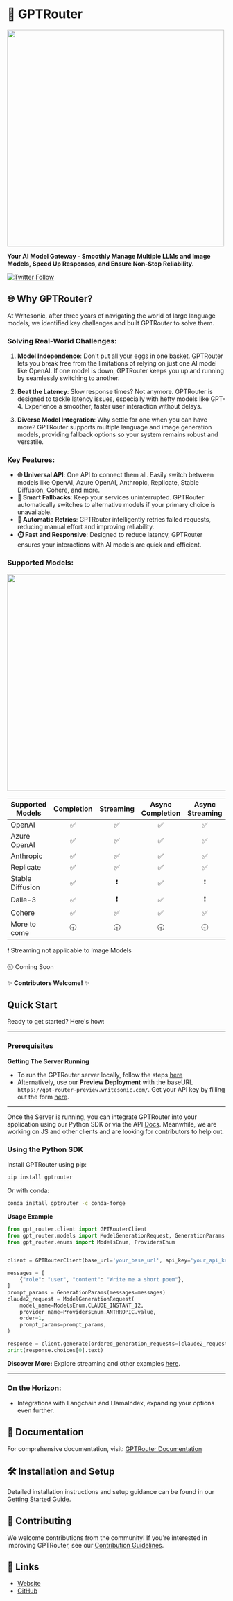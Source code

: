 # 🚀 GPTRouter

<img src="https://writesonic.s3.amazonaws.com/gpt-router/gpt-router-hero.png" height="500px" width="500px" />

**Your AI Model Gateway - Smoothly Manage Multiple LLMs and Image Models, Speed Up Responses, and Ensure Non-Stop Reliability.**

[![Twitter Follow](https://img.shields.io/twitter/follow/writesonic?style=social)](https://twitter.com/writesonic)

## 🌐 Why GPTRouter?

At Writesonic, after three years of navigating the world of large language models, we identified key challenges and built GPTRouter to solve them.

### Solving Real-World Challenges:

1. **Model Independence**: Don't put all your eggs in one basket. GPTRouter lets you break free from the limitations of relying on just one AI model like OpenAI. If one model is down, GPTRouter keeps you up and running by seamlessly switching to another.

2. **Beat the Latency**: Slow response times? Not anymore. GPTRouter is designed to tackle latency issues, especially with hefty models like GPT-4. Experience a smoother, faster user interaction without delays.

3. **Diverse Model Integration**: Why settle for one when you can have more? GPTRouter supports multiple language and image generation models, providing fallback options so your system remains robust and versatile.

### Key Features:

- **🌐 Universal API**: One API to connect them all. Easily switch between models like OpenAI, Azure OpenAI, Anthropic, Replicate, Stable Diffusion, Cohere, and more.
- **🔀 Smart Fallbacks**: Keep your services uninterrupted. GPTRouter automatically switches to alternative models if your primary choice is unavailable.
- **🔄 Automatic Retries**: GPTRouter intelligently retries failed requests, reducing manual effort and improving reliability.
- **⏱️ Fast and Responsive**: Designed to reduce latency, GPTRouter ensures your interactions with AI models are quick and efficient.

### Supported Models:

<img src="https://writesonic.s3.amazonaws.com/gpt-router/gpt-router.png" height="500px" width="800px" />

| Supported Models |     Completion     |        Streaming         |  Async Completion  |     Async Streaming      |
| ---------------- | :----------------: | :----------------------: | :----------------: | :----------------------: |
| OpenAI           | :white_check_mark: |    :white_check_mark:    | :white_check_mark: |    :white_check_mark:    |
| Azure OpenAI     | :white_check_mark: |    :white_check_mark:    | :white_check_mark: |    :white_check_mark:    |
| Anthropic        | :white_check_mark: |    :white_check_mark:    | :white_check_mark: |    :white_check_mark:    |
| Replicate        | :white_check_mark: |    :white_check_mark:    | :white_check_mark: |    :white_check_mark:    |
| Stable Diffusion | :white_check_mark: | :heavy_exclamation_mark: | :white_check_mark: | :heavy_exclamation_mark: |
| Dalle-3          | :white_check_mark: | :heavy_exclamation_mark: | :white_check_mark: | :heavy_exclamation_mark: |
| Cohere           | :white_check_mark: |    :white_check_mark:    | :white_check_mark: |    :white_check_mark:    |
| More to come     |     :clock930:     |        :clock930:        |     :clock930:     |        :clock930:        |

:heavy_exclamation_mark: Streaming not applicable to Image Models

:clock930: Coming Soon

:sparkles: **Contributors Welcome!** :sparkles:

## Quick Start

Ready to get started? Here's how:

---

### Prerequisites

**Getting The Server Running**

- To run the GPTRouter server locally, follow the steps [here](https://gpt-router.writesonic.com/docs/Getting%20Started/Developing%20Locally)
- Alternatively, use our **Preview Deployment** with the baseURL `https://gpt-router-preview.writesonic.com/`. Get your API key by filling out the form [here](https://gpt-router.writesonic.com/#APIKey).

---

Once the Server is running, you can integrate GPTRouter into your application using our Python SDK or via the API [Docs](https://gpt-router-preview.writesonic.com/docs/static/index.html).
Meanwhile, we are working on JS and other clients and are looking for contributors to help out.

### Using the Python SDK

Install GPTRouter using pip:

```bash
pip install gptrouter
```

Or with conda:

```bash
conda install gptrouter -c conda-forge
```

**Usage Example**

```python
from gpt_router.client import GPTRouterClient
from gpt_router.models import ModelGenerationRequest, GenerationParams
from gpt_router.enums import ModelsEnum, ProvidersEnum


client = GPTRouterClient(base_url='your_base_url', api_key='your_api_key')

messages = [
    {"role": "user", "content": "Write me a short poem"},
]
prompt_params = GenerationParams(messages=messages)
claude2_request = ModelGenerationRequest(
    model_name=ModelsEnum.CLAUDE_INSTANT_12,
    provider_name=ProvidersEnum.ANTHROPIC.value,
    order=1,
    prompt_params=prompt_params,
)

response = client.generate(ordered_generation_requests=[claude2_request])
print(response.choices[0].text)
```

**Discover More:**
Explore streaming and other examples [here](/docs/examples/).

---

### On the Horizon:

- Integrations with Langchain and LlamaIndex, expanding your options even further.

## 📖 Documentation

For comprehensive documentation, visit: [GPTRouter Documentation](https://gpt-router.writesonic.com)

## 🛠️ Installation and Setup

Detailed installation instructions and setup guidance can be found in our [Getting Started Guide](https://gpt-router.writesonic.com/docs/Getting%20Started/Developing%20Locally).

## 🤝 Contributing

We welcome contributions from the community! If you're interested in improving GPTRouter, see our [Contribution Guidelines](./contributing.md).

## 🔗 Links

- [Website](https://gpt-router.writesonic.com)
- [GitHub](https://github.com/writesonic/GPTRouter)
